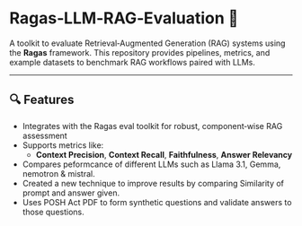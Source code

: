 # Ragas‑LLM‑RAG‑Evaluation 🚀

A toolkit to evaluate Retrieval‑Augmented Generation (RAG) systems using the **Ragas** framework. This repository provides pipelines, metrics, and example datasets to benchmark RAG workflows paired with LLMs.

---

## 🔍 Features

- Integrates with the Ragas eval toolkit for robust, component‑wise RAG assessment
- Supports metrics like:
  - **Context Precision**, **Context Recall**, **Faithfulness**, **Answer Relevancy**
- Compares peformcance of different LLMs such as Llama 3.1, Gemma, nemotron & mistral.
- Created a new technique to improve results by comparing Similarity of prompt and answer given.
- Uses POSH Act PDF to form synthetic questions and validate answers to those questions.
